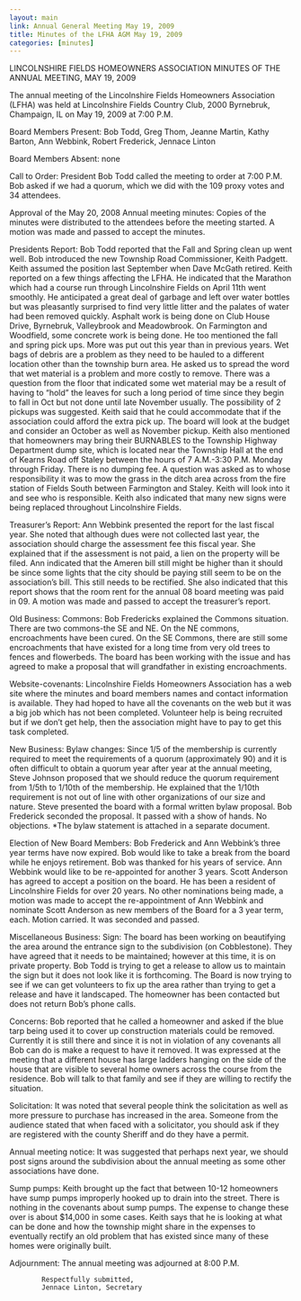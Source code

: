 ```yaml
---
layout: main
link: Annual General Meeting May 19, 2009
title: Minutes of the LFHA AGM May 19, 2009 
categories: [minutes]
---
```

LINCOLNSHIRE FIELDS HOMEOWNERS ASSOCIATION
MINUTES OF THE ANNUAL MEETING, MAY 19, 2009

The annual meeting of the Lincolnshire Fields Homeowners Association
(LFHA) was held at Lincolnshire Fields Country Club, 2000 Byrnebruk,
Champaign, IL on May 19, 2009 at 7:00 P.M.

Board Members Present: Bob Todd, Greg Thom, Jeanne Martin, Kathy
Barton, Ann Webbink, Robert Frederick, Jennace Linton

Board Members Absent: none

Call to Order: President Bob Todd called the meeting to order at
7:00 P.M.  
Bob asked if we had a quorum, which we did with the 109 proxy votes
and 34 attendees. 

Approval of the May 20, 2008 Annual meeting minutes: Copies of the
minutes were distributed to the attendees before the meeting
started.  A motion was made and passed to accept the minutes.

Presidents Report:
  Bob Todd reported that the Fall and Spring clean up went well. Bob
introduced the new Township Road Commissioner, Keith Padgett.  Keith
assumed the position last September when Dave McGath retired. Keith
reported on a few things affecting the LFHA. He indicated that the
Marathon which had a course run through Lincolnshire Fields on April
11th went smoothly. He anticipated a great deal of garbage and left
over water bottles but was pleasantly surprised to find very little
litter and the palates of water had been removed quickly. Asphalt
work is being done on Club House Drive, Byrnebruk, Valleybrook and
Meadowbrook. On Farmington and Woodfield, some concrete work is
being done. He too mentioned the fall and spring pick ups. More was
put out this year than in previous years. Wet bags of debris are a
problem as they need to be hauled to a different location other than
the township burn area. He asked us to spread the word that wet
material is a problem and more costly to remove. There was a
question from the floor that indicated some wet material may be a
result of having to “hold” the leaves for such a long period of time
since they begin to fall in Oct but not done until late November
usually. The possibility of 2 pickups was suggested. Keith said that
he could accommodate that if the association could afford the extra
pick up. The board will look at the budget and consider an October
as well as November pickup. Keith also mentioned that homeowners may
bring their BURNABLES to the Township Highway Department dump site,
which is located near the Township Hall at the end of Kearns Road
off Staley between the hours of 7 A.M.-3:30 P.M. Monday through
Friday. There is no dumping fee. A question was asked as to whose
responsibility it was to mow the grass in the ditch area across from
the fire station of Fields South between Farmington and Staley.
Keith will look into it and see who is responsible. Keith also
indicated that many new signs were being replaced throughout
Lincolnshire Fields. 

Treasurer’s Report:
  Ann Webbink presented the report for the last fiscal year.  She
noted that although dues were not collected last year, the
association should charge the assessment fee this fiscal year. She
explained that if the assessment is not paid, a lien on the property
will be filed.  Ann indicated that the Ameren bill still might be
higher than it should be since some lights that the city should be
paying still seem to be on the association’s bill.  This still needs
to be rectified. She also indicated that this report shows that the
room rent for the annual 08 board meeting was paid in 09.  A motion
was made and passed to accept the treasurer’s report. 

Old Business:
  Commons: Bob Fredericks explained the Commons situation. There are
two commons-the SE and NE. On the NE commons, encroachments have
been cured. On the SE Commons, there are still some encroachments
that have existed for a long time from very old trees to fences and
flowerbeds. The board has been working with the issue and has agreed
to make a proposal that will grandfather in existing encroachments. 

  Website-covenants: Lincolnshire Fields Homeowners Association has
a web site where the minutes and board members names and contact
information is available.  They had hoped to have all the covenants
on the web but it was a big job which has not been completed.
Volunteer help is being recruited but if we don’t get help, then the
association might have to pay to get this task completed. 

New Business:
  Bylaw changes: Since 1/5 of the membership is currently required
to meet the requirements of a quorum (approximately 90) and it is
often difficult to obtain a quorum year after year at the annual
meeting, Steve Johnson proposed that we should reduce the quorum
requirement from 1/5th to 1/10th of the membership. He explained
that the 1/10th  requirement is not out of line with other
organizations of our size and nature. Steve presented the board with
a formal written bylaw proposal. Bob Frederick seconded the
proposal. It passed with a show of hands. No objections. *The bylaw
statement is attached in a separate document. 

Election of New Board Members:
  Bob Frederick and Ann Webbink’s three year terms have now expired.
Bob would like to take a break from the board while he enjoys
retirement. Bob was thanked for his years of service. Ann Webbink
would like to be re-appointed for another 3 years. Scott Anderson
has agreed to accept a position on the board. He has been a resident
of Lincolnshire Fields for over 20 years. No other nominations being
made, a motion was made to accept the re-appointment of Ann Webbink
and nominate Scott Anderson as new members of the Board for a 3 year
term, each. Motion carried. It was seconded and passed.  


Miscellaneous Business:
  Sign: The board has been working on beautifying the area around
the entrance sign to the subdivision (on Cobblestone). They have
agreed that it needs to be maintained; however at this time, it is
on private property. Bob Todd is trying to get a release to allow us
to maintain the sign but it does not look like it is forthcoming.
The Board is now trying to see if we can get volunteers to fix up
the area rather than trying to get a release and have it landscaped.
The homeowner has been contacted but does not return Bob’s phone
calls.   

  Concerns: Bob reported that he called a homeowner and asked if the
blue tarp being used it to cover up construction materials could be
removed. Currently it is still there and since it is not in
violation of any covenants all Bob can do is make a request to have
it removed. It was expressed at the meeting that a different house
has large ladders hanging on the side of the house that are visible
to several home owners across the course from the residence. Bob
will talk to that family and see if they are willing to rectify the
situation. 

  Solicitation: It was noted that several people think the
solicitation as well as more pressure to purchase has increased in
the area. Someone from the audience stated that when faced with a
solicitator, you should ask if they are registered with the county
Sheriff and do they have a permit. 

  Annual meeting notice: It was suggested that perhaps next year, we
should post signs around the subdivision about the annual meeting as
some other associations have done. 

  Sump pumps: Keith brought up the fact that between 10-12
homeowners have sump pumps improperly hooked up to drain into the
street. There is nothing in the covenants about sump pumps. The
expense to change these over is about $14,000 in some cases. Keith
says that he is looking at what can be done and how the township
might share in the expenses to eventually rectify an old problem
that has existed since many of these homes were originally built. 

Adjournment:
  The annual meeting was adjourned at 8:00 P.M. 


            Respectfully submitted,
            Jennace Linton, Secretary
